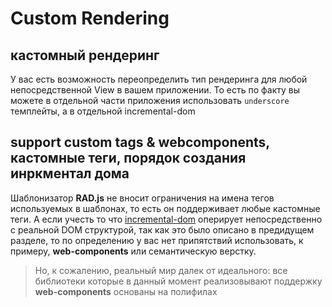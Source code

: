 # Custom Rendering

## кастомный рендеринг
У вас есть возможность переопределить тип рендеринга для любой непосредственной View в вашем приложении. То есть по факту вы можете в отдельной части приложения использовать `underscore` темплейты, а в отдельной incremental-dom

## support custom tags & webcomponents, кастомные теги, порядок создания инркментал дома

Шаблонизатор **RAD.js** не вносит ограничения на имена тегов используемых в шаблонах, то есть он поддерживает любые кастомные теги. А если учесть то что  [incremental-dom](http://google.github.io/incremental-dom) оперирует непосредственно с реальной DOM структурой, так как это было описано в предидущем разделе, то по определению у вас нет припятствий использовать, к примеру, **web-components**  или семантическую верстку.

> Но, к сожалению, реальный мир далек от идеального: все библиотеки которые в данный момент реализовывают поддержку **web-components** основаны на полифилах 